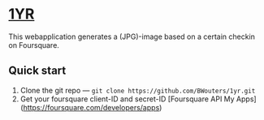 # [1YR](http://1yr.visionsandviews.net)

This webapplication generates a (JPG)-image based on a certain checkin on Foursquare.

## Quick start


1. Clone the git repo — `git clone https://github.com/BWouters/1yr.git`
2. Get your foursquare client-ID and secret-ID [Foursquare API My Apps] (https://foursquare.com/developers/apps)



